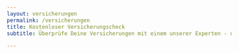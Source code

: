```yaml
---
layout: versicherungen
permalink: /versicherungen
title: Kostenloser Versicherungscheck
subtitle: Überprüfe Deine Versicherungen mit einem unserer Experten - unabhängig und auf Dich zugeschnittenen.

---
```


